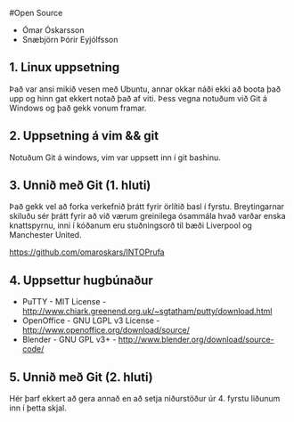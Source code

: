 #Open Source

* Ómar Óskarsson
* Snæbjörn Þórir Eyjólfsson

## 1. Linux uppsetning

Það var ansi mikið vesen með Ubuntu, annar okkar náði ekki að boota það upp og hinn gat ekkert notað það af viti. Þess
vegna notuðum við Git á Windows og það gekk vonum framar.

## 2. Uppsetning á vim && git

Notuðum Git á windows, vim var uppsett inn í git bashinu.

## 3. Unnið með Git (1. hluti)

Það gekk vel að forka verkefnið þrátt fyrir örlítið basl í fyrstu. Breytingarnar skiluðu sér þrátt fyrir að við værum greinilega
ósammála hvað varðar enska knattspyrnu, inni í kóðanum eru stuðningsorð til bæði Liverpool og Manchester United.

https://github.com/omaroskars/INTOPrufa

## 4. Uppsettur hugbúnaður

* PuTTY - MIT License - http://www.chiark.greenend.org.uk/~sgtatham/putty/download.html
* OpenOffice - GNU LGPL v3 License - http://www.openoffice.org/download/source/
* Blender - GNU GPL v3+ - http://www.blender.org/download/source-code/

## 5. Unnið með Git (2. hluti)

Hér þarf ekkert að gera annað en að setja niðurstöður úr 4. fyrstu liðunum inn í þetta skjal.
